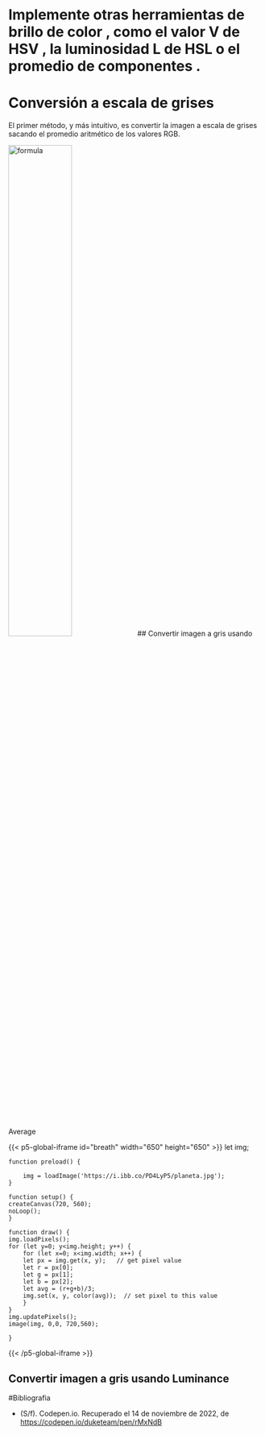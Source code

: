 # Implemente otras herramientas de brillo de color , como el valor V de HSV , la luminosidad L de HSL o el promedio de componentes .
# Conversión a escala de grises
El primer método, y más intuitivo, es convertir la imagen a escala de grises sacando el promedio aritmético de los valores RGB.

<img src="https://i.imgur.com/GIPrBj9.png" alt="formula" style="width: 50%;"/>
## Convertir imagen a gris usando  Average 

{{< p5-global-iframe id="breath" width="650" height="650" >}}
    let img;

    function preload() {

        img = loadImage('https://i.ibb.co/PD4LyP5/planeta.jpg');
    }

    function setup() {
    createCanvas(720, 560);
    noLoop();
    }

    function draw() {
    img.loadPixels();
    for (let y=0; y<img.height; y++) {
        for (let x=0; x<img.width; x++) {
        let px = img.get(x, y);   // get pixel value
        let r = px[0];      
        let g = px[1];   
        let b = px[2];  
        let avg = (r+g+b)/3;          
        img.set(x, y, color(avg));  // set pixel to this value
        }
    }
    img.updatePixels();
    image(img, 0,0, 720,560);

    }


{{< /p5-global-iframe >}}


## Convertir imagen a gris usando  Luminance 


#Bibliografia
* (S/f). Codepen.io. Recuperado el 14 de noviembre de 2022, de https://codepen.io/duketeam/pen/rMxNdB

